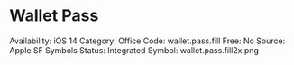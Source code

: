 # Wallet Pass

Availability: iOS 14
Category: Office
Code: wallet.pass.fill
Free: No
Source: Apple SF Symbols
Status: Integrated
Symbol: wallet.pass.fill2x.png